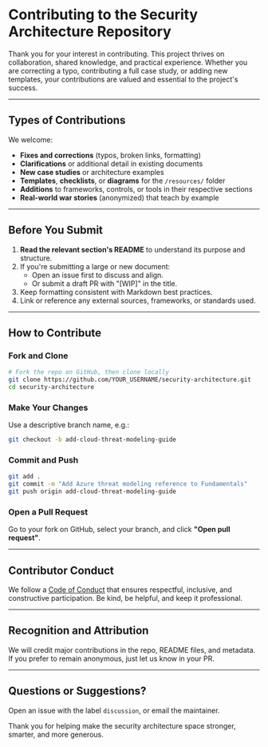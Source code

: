 # Contributing to the Security Architecture Repository

Thank you for your interest in contributing. This project thrives on collaboration, shared knowledge, and practical experience. Whether you are correcting a typo, contributing a full case study, or adding new templates, your contributions are valued and essential to the project's success.

---

## Types of Contributions

We welcome:

- **Fixes and corrections** (typos, broken links, formatting)
- **Clarifications** or additional detail in existing documents
- **New case studies** or architecture examples
- **Templates**, **checklists**, or **diagrams** for the `/resources/` folder
- **Additions** to frameworks, controls, or tools in their respective sections
- **Real-world war stories** (anonymized) that teach by example

---

## Before You Submit

1. **Read the relevant section's README** to understand its purpose and structure.
2. If you're submitting a large or new document:
   - Open an issue first to discuss and align.
   - Or submit a draft PR with "[WIP]" in the title.
3. Keep formatting consistent with Markdown best practices.
4. Link or reference any external sources, frameworks, or standards used.

---

## How to Contribute

### Fork and Clone
```bash
# Fork the repo on GitHub, then clone locally
git clone https://github.com/YOUR_USERNAME/security-architecture.git
cd security-architecture
```

### Make Your Changes
Use a descriptive branch name, e.g.:
```bash
git checkout -b add-cloud-threat-modeling-guide
```

### Commit and Push
```bash
git add .
git commit -m "Add Azure threat modeling reference to Fundamentals"
git push origin add-cloud-threat-modeling-guide
```

### Open a Pull Request
Go to your fork on GitHub, select your branch, and click **"Open pull request"**.

---

## Contributor Conduct
We follow a [Code of Conduct](CODE_OF_CONDUCT.md) that ensures respectful, inclusive, and constructive participation. Be kind, be helpful, and keep it professional.

---

## Recognition and Attribution
We will credit major contributions in the repo, README files, and metadata. If you prefer to remain anonymous, just let us know in your PR.

---

## Questions or Suggestions?
Open an issue with the label `discussion`, or email the maintainer.

Thank you for helping make the security architecture space stronger, smarter, and more generous.

